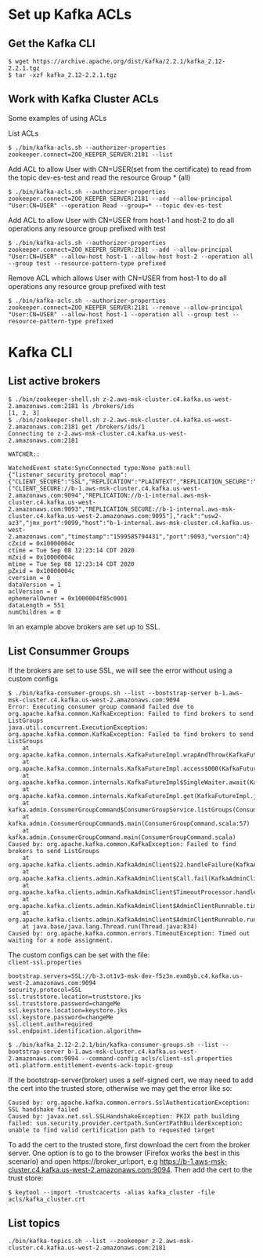 # Set up Kafka ACLs
## Get the Kafka CLI
```
$ wget https://archive.apache.org/dist/kafka/2.2.1/kafka_2.12-2.2.1.tgz
$ tar -xzf kafka_2.12-2.2.1.tgz
```
## Work with Kafka Cluster ACLs
Some examples of using ACLs   

List ACLs
```
$ ./bin/kafka-acls.sh --authorizer-properties zookeeper.connect=ZOO_KEEPER_SERVER:2181 --list
```

Add ACL to allow User with CN=USER(set from the certificate)  to read from the topic dev-es-test and read the resource Group * (all)
```
$ ./bin/kafka-acls.sh --authorizer-properties zookeeper.connect=ZOO_KEEPER_SERVER:2181 --add --allow-principal "User:CN=USER" --operation Read --group=* --topic dev-es-test
```

Add ACL to allow User with CN=USER  from host-1 and host-2 to do all operations any resource group prefixed with  test
```
$ ./bin/kafka-acls.sh --authorizer-properties zookeeper.connect=ZOO_KEEPER_SERVER:2181 --add --allow-principal "User:CN=USER" --allow-host host-1 --allow-host host-2 --operation all --group test --resource-pattern-type prefixed
```

Remove ACL which allows User with CN=USER  from host-1 to do all operations any resource group prefixed with  test
```
$ ./bin/kafka-acls.sh --authorizer-properties zookeeper.connect=ZOO_KEEPER_SERVER:2181 --remove --allow-principal "User:CN=USER" --allow-host host-1 --operation all --group test --resource-pattern-type prefixed
```
# Kafka CLI

## List active brokers
```
$ ./bin/zookeeper-shell.sh z-2.aws-msk-cluster.c4.kafka.us-west-2.amazonaws.com:2181 ls /brokers/ids
[1, 2, 3]
$ ./bin/zookeeper-shell.sh z-2.aws-msk-cluster.c4.kafka.us-west-2.amazonaws.com:2181 get /brokers/ids/1
Connecting to z-2.aws-msk-cluster.c4.kafka.us-west-2.amazonaws.com:2181

WATCHER::

WatchedEvent state:SyncConnected type:None path:null
{"listener_security_protocol_map":{"CLIENT_SECURE":"SSL","REPLICATION":"PLAINTEXT","REPLICATION_SECURE":"SSL"},"endpoints":["CLIENT_SECURE://b-1.aws-msk-cluster.c4.kafka.us-west-2.amazonaws.com:9094","REPLICATION://b-1-internal.aws-msk-cluster.c4.kafka.us-west-2.amazonaws.com:9093","REPLICATION_SECURE://b-1-internal.aws-msk-cluster.c4.kafka.us-west-2.amazonaws.com:9095"],"rack":"usw2-az3","jmx_port":9099,"host":"b-1-internal.aws-msk-cluster.c4.kafka.us-west-2.amazonaws.com","timestamp":"1599585794431","port":9093,"version":4}
cZxid = 0x10000004c
ctime = Tue Sep 08 12:23:14 CDT 2020
mZxid = 0x10000004c
mtime = Tue Sep 08 12:23:14 CDT 2020
pZxid = 0x10000004c
cversion = 0
dataVersion = 1
aclVersion = 0
ephemeralOwner = 0x1000004f85c0001
dataLength = 551
numChildren = 0
```
In an example above brokers are set up to SSL.

## List Consummer Groups
If the brokers are set to use SSL, we will see the error without using a custom configs
```
$ ./bin/kafka-consumer-groups.sh --list --bootstrap-server b-1.aws-msk-cluster.c4.kafka.us-west-2.amazonaws.com:9094
Error: Executing consumer group command failed due to org.apache.kafka.common.KafkaException: Failed to find brokers to send ListGroups
java.util.concurrent.ExecutionException: org.apache.kafka.common.KafkaException: Failed to find brokers to send ListGroups
	at org.apache.kafka.common.internals.KafkaFutureImpl.wrapAndThrow(KafkaFutureImpl.java:45)
	at org.apache.kafka.common.internals.KafkaFutureImpl.access$000(KafkaFutureImpl.java:32)
	at org.apache.kafka.common.internals.KafkaFutureImpl$SingleWaiter.await(KafkaFutureImpl.java:89)
	at org.apache.kafka.common.internals.KafkaFutureImpl.get(KafkaFutureImpl.java:260)
	at kafka.admin.ConsumerGroupCommand$ConsumerGroupService.listGroups(ConsumerGroupCommand.scala:131)
	at kafka.admin.ConsumerGroupCommand$.main(ConsumerGroupCommand.scala:57)
	at kafka.admin.ConsumerGroupCommand.main(ConsumerGroupCommand.scala)
Caused by: org.apache.kafka.common.KafkaException: Failed to find brokers to send ListGroups
	at org.apache.kafka.clients.admin.KafkaAdminClient$22.handleFailure(KafkaAdminClient.java:2617)
	at org.apache.kafka.clients.admin.KafkaAdminClient$Call.fail(KafkaAdminClient.java:620)
	at org.apache.kafka.clients.admin.KafkaAdminClient$TimeoutProcessor.handleTimeouts(KafkaAdminClient.java:736)
	at org.apache.kafka.clients.admin.KafkaAdminClient$AdminClientRunnable.timeoutPendingCalls(KafkaAdminClient.java:804)
	at org.apache.kafka.clients.admin.KafkaAdminClient$AdminClientRunnable.run(KafkaAdminClient.java:1098)
	at java.base/java.lang.Thread.run(Thread.java:834)
Caused by: org.apache.kafka.common.errors.TimeoutException: Timed out waiting for a node assignment.
```
The custom configs can be set with the file:   
`client-ssl.properties`
```
bootstrap.servers=SSL://b-3.ot1v3-msk-dev-f5z3n.exm8yb.c4.kafka.us-west-2.amazonaws.com:9094
security.protocol=SSL
ssl.truststore.location=truststore.jks
ssl.truststore.password=changeMe
ssl.keystore.location=keystore.jks
ssl.keystore.password=changeMe
ssl.client.auth=required
ssl.endpoint.identification.algorithm=
```


```
$ ./bin/kafka_2.12-2.2.1/bin/kafka-consumer-groups.sh --list --bootstrap-server b-1.aws-msk-cluster.c4.kafka.us-west-2.amazonaws.com:9094 --command-config acls/client-ssl.properties
ot1.platform.entitlement-events-ack-topic-group
```
If the bootstrap-server(broker) uses a self-signed cert, we may need to add the cert into the trusted store, otherwise we may get the error like so:
```
Caused by: org.apache.kafka.common.errors.SslAuthenticationException: SSL handshake failed
Caused by: javax.net.ssl.SSLHandshakeException: PKIX path building failed: sun.security.provider.certpath.SunCertPathBuilderException: unable to find valid certification path to requested target
```
To add the cert to the trusted store, first download the cert from the broker server. One option is to go to the browser (Firefox works the best in this scenario) and open https://broker_url:port, e.g https://b-1.aws-msk-cluster.c4.kafka.us-west-2.amazonaws.com:9094. Then add the cert to the trust store:
```
$ keytool --import -trustcacerts -alias kafka_cluster -file acls/kafka_cluster.crt
```

## List topics
```
./bin/kafka-topics.sh --list --zookeeper z-2.aws-msk-cluster.c4.kafka.us-west-2.amazonaws.com:2181
```